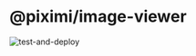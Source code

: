 # @piximi/image-viewer

![test-and-deploy](https://github.com/piximi/image-viewer/workflows/test-and-deploy/badge.svg?branch=master)
